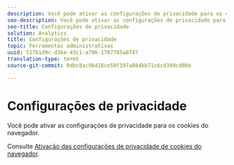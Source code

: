 ```yaml
---
description: Você pode ativar as configurações de privacidade para os cookies do navegador.
seo-description: Você pode ativar as configurações de privacidade para os cookies do navegador.
seo-title: Configurações de privacidade
solution: Analytics
title: Configurações de privacidade
topic: Ferramentas administrativas
uuid: 517b1d9c-d36e-43c1-a796-1787785a8747
translation-type: tm+mt
source-git-commit: 0dbc8ac9b416ce50f197a884bb71c6cd389cd0bb

---
```



# Configurações de privacidade

Você pode ativar as configurações de privacidade para os cookies do navegador.

Consulte [Ativação das configurações de privacidade de cookies do navegador](https://marketing.adobe.com/resources/help/en_US/whitepapers/cookies/browser_cookie_settings.html).
